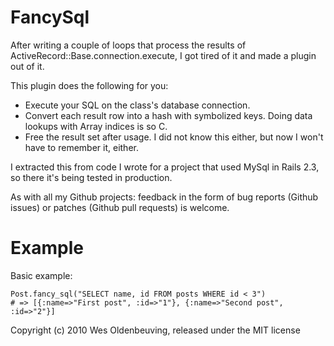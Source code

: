 FancySql
========

After writing a couple of loops that process the results of ActiveRecord::Base.connection.execute, I got tired of it and made a plugin out of it.

This plugin does the following for you:

* Execute your SQL on the class's database connection.
* Convert each result row into a hash with symbolized keys. Doing data lookups with Array indices is so C.
* Free the result set after usage. I did not know this either, but now I won't have to remember it, either.

I extracted this from code I wrote for a project that used MySql in Rails 2.3, so there it's being tested in production.

As with all my Github projects: feedback in the form of bug reports (Github issues) or patches (Github pull requests) is welcome.

Example
=======

Basic example:

    Post.fancy_sql("SELECT name, id FROM posts WHERE id < 3")
    # => [{:name=>"First post", :id=>"1"}, {:name=>"Second post", :id=>"2"}]

Copyright (c) 2010 Wes Oldenbeuving, released under the MIT license
